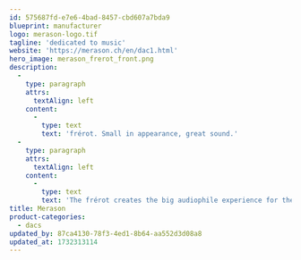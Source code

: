 ```yaml
---
id: 575687fd-e7e6-4bad-8457-cbd607a7bda9
blueprint: manufacturer
logo: merason-logo.tif
tagline: 'dedicated to music'
website: 'https://merason.ch/en/dac1.html'
hero_image: merason_frerot_front.png
description:
  -
    type: paragraph
    attrs:
      textAlign: left
    content:
      -
        type: text
        text: 'frérot. Small in appearance, great sound.'
  -
    type: paragraph
    attrs:
      textAlign: left
    content:
      -
        type: text
        text: 'The frérot creates the big audiophile experience for the small budget! Equipped with the same technology as its big brother, the DAC1, it brings everything you need to bring the music stage into your living room.'
title: Merason
product-categories:
  - dacs
updated_by: 87ca4130-78f3-4ed1-8b64-aa552d3d08a8
updated_at: 1732313114
---
```

